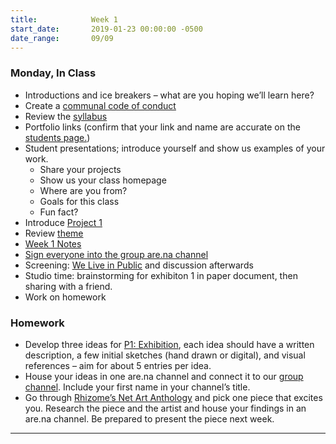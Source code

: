```yaml
---
title:            Week 1
start_date:       2019-01-23 00:00:00 -0500
date_range:       09/09
---
```


### Monday, In Class

- Introductions and ice breakers – what are you hoping we&rsquo;ll learn here?
- Create a [communal code of conduct](https://paper.dropbox.com/doc/3A-Code-of-Conduct--AkZy0um9lTNjxn68~MBUEY0yAQ-NNNYv7m2CvEfVpjf6pzwj)
- Review the [syllabus](/syllabus)
- Portfolio links (confirm that your link and name are accurate on the [students page.](/students))
- Student presentations; introduce yourself and show us examples of your work.
    - Share your projects
    - Show us your class homepage
    - Where are you from?
    - Goals for this class
    - Fun fact?
- Introduce [Project 1](/projects/exhibition)
- Review [theme](https://docs.google.com/document/d/1rkqMFhTomSHcUai330FaeUSez00V28iS91ei9BzpcS0/edit?usp=sharing)
- [Week 1 Notes](https://paper.dropbox.com/doc/3A-Week-1-Exhibition-References--Akbz5PsoEaubZW8L7xzBPW1xAQ-jSxPmrviC2ALz9qwcJYnD)
- [Sign everyone into the group are.na channel](https://www.are.na/fall-3a-rutgers)
- Screening: [We Live in Public](https://www.youtube.com/watch?v=Hnt23PA2zZ4) and discussion afterwards
- Studio time: brainstorming for exhibiton 1 in paper document, then sharing with a friend.
- Work on homework

### Homework

- Develop three ideas for [P1: Exhibition](/projects/exhibition), each idea should have a written description, a few initial sketches (hand drawn or digital), and visual references – aim for about 5 entries per idea.
- House your ideas in one are.na channel and connect it to our [group channel](https://www.are.na/share/dNmzsvR). Include your first name in your channel&rsquo;s title.
- Go through [Rhizome’s Net Art Anthology](https://anthology.rhizome.org/) and pick one piece that excites you. Research the piece and the artist and house your findings in an are.na channel. Be prepared to present the piece next week.

---
